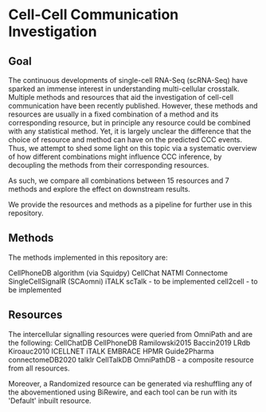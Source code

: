 # Cell-Cell Communication Investigation

## Goal

The continuous developments of single-cell RNA-Seq (scRNA-Seq) have sparked an immense interest in understanding multi-cellular crosstalk. Multiple methods and resources that aid the investigation of cell-cell communication have been recently published.
However, these methods and resources are usually in a fixed combination of a method and its corresponding resource, but in principle any resource could be combined with any statistical method. Yet, it is largely unclear the difference that the choice of resource and method can have on the predicted CCC events. Thus, we attempt to shed some light on this topic via a systematic overview of how different combinations might influence CCC inference, by decoupling the methods from their corresponding resources.

As such, we compare all combinations between 15 resources and 7 methods and explore the effect on downstream results.

We provide the resources and methods as a pipeline for further use in this repository.


## Methods

The methods implemented in this repository are:

CellPhoneDB algorithm (via Squidpy)
CellChat
NATMI
Connectome
SingleCellSignalR (SCAomni)
iTALK
scTalk - to be implemented
cell2cell - to be implemented

## Resources

The intercellular signalling resources were queried from OmniPath and are the following:
CellChatDB
CellPhoneDB
Ramilowski2015
Baccin2019
LRdb
Kiroauc2010
ICELLNET
iTALK
EMBRACE
HPMR
Guide2Pharma
connectomeDB2020
talklr
CellTalkDB
OmniPathDB - a composite resource from all resources.

Moreover, a Randomized resource can be generated via reshuffling any of the abovementioned using BiRewire, and each tool can be run with its 'Default' inbuilt resource.
